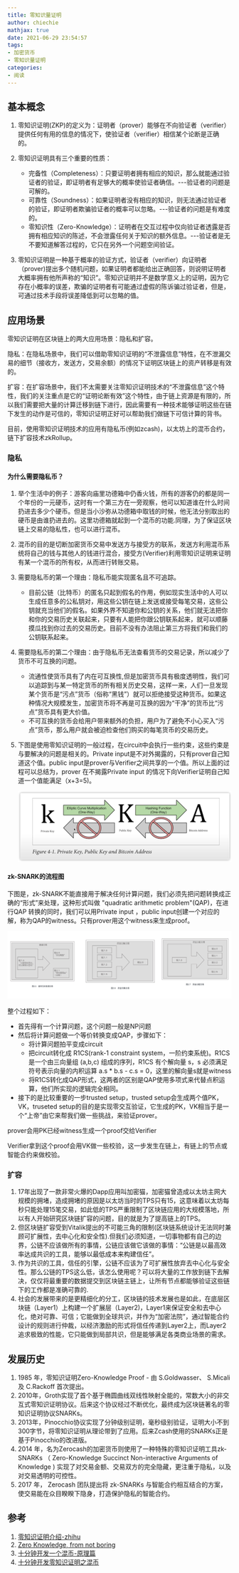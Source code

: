 ```yaml
---
title: 零知识量证明
author: chiechie
mathjax: true
date: 2021-06-29 23:54:57
tags: 
- 加密货币
- 零知识量证明
categories: 
- 阅读
---
```


## 基本概念

1. 零知识证明(ZKP)的定义为：证明者（prover）能够在不向验证者（verifier）提供任何有用的信息的情况下，使验证者（verifier）相信某个论断是正确的。
2. 零知识证明具有三个重要的性质：

    - 完备性（Completeness）：只要证明者拥有相应的知识，那么就能通过验证者的验证，即证明者有足够大的概率使验证者确信。---验证者的问题是可解的。
    - 可靠性（Soundness）：如果证明者没有相应的知识，则无法通过验证者的验证，即证明者欺骗验证者的概率可以忽略。---验证者的问题是有难度的。
    - 零知识性（Zero-Knowledge）：证明者在交互过程中仅向验证者透露是否拥有相应知识的陈述，不会泄露任何关于知识的额外信息。---验证者是无不要知道解答过程的，它只在另外一个问题空间验证。

3. 零知识证明是一种基于概率的验证方式，验证者（verifier）向证明者（prover)提出多个随机问题，如果证明者都能给出正确回答，则说明证明者大概率拥有他所声称的“知识”。零知识证明并不是数学意义上的证明，因为它存在小概率的误差，欺骗的证明者有可能通过虚假的陈诉骗过验证者，但是，可通过技术手段将误差降低到可以忽略的值。

## 应用场景

零知识证明在区块链上的两大应用场景：隐私和扩容。

隐私：在隐私场景中，我们可以借助零知识证明的“不泄露信息”特性，在不泄漏交易的细节（接收方，发送方，交易余额）的情况下证明区块链上的资产转移是有效的。

扩容：在扩容场景中，我们不太需要关注零知识证明技术的“不泄露信息”这个特性，我们的关注重点是它的“证明论断有效”这个特性，由于链上资源是有限的，所以我们需要把大量的计算迁移到链下进行，因此需要有一种技术能够证明这些在链下发生的动作是可信的，零知识证明正好可以帮助我们做链下可信计算的背书。

目前，使用零知识证明技术的应用有隐私币(例如zcash)，以太坊上的混币合约，链下扩容技术zkRollup。


### 隐私

#### 为什么需要隐私币？

1. 举个生活中的例子：游客向庙里功德箱中仍香火钱，所有的游客仍的都是同一个年份的一元硬币，这时有一个第三方在一旁观察，他可以知道谁在什么时间扔进去多少个硬币。但是当小沙弥从功德箱中取钱的时候，他无法分别取出的硬币是由谁扔进去的。这里功德箱就起到一个混币的功能.同理，为了保证区块链上交易的隐私性，也可以进行混币。
3. 混币的目的是切断加密货币交易中发送方与接受方的联系，发送方利用混币系统将自己的钱与其他人的钱进行混合，接受方(Verifier)利用零知识证明来证明有某一个混币的所有权，从而进行转账交易。
4. 需要隐私币的第一个理由：隐私币能实现匿名且不可追踪。
    - 目前公链（比特币）的匿名只起到假名的作用，例如现实生活中的人可以生成任意多的公私钥对，用这些公钥在链上发送或接受每笔交易，这些公钥就充当他们的假名。如果外界不知道你和公钥的关系，他们就无法把你和你的交易历史关联起来，只要有人能把你跟公钥联系起来，就可以顺藤摸瓜找到你过去的交易历史。目前不没有办法阻止第三方将我们和我们的公钥联系起来。
7. 需要隐私币的第二个理由：由于隐私币无法查看货币的交易记录，所以减少了货币不可互换的问题。
   - 流通性使货币具有了内在可互换性,但是加密货币具有极度透明性，我们可以追踪到与某一特定货币的所有相关历史交易，这样一来，人们一旦发现某个货币是“污点”货币（俗称“黑钱”）就可以拒绝接受这种货币。如果这种情况大规模发生，加密货币将不再是可互换的因为“干净”的货币比“污点”货币具有更大价值。
   - 不可互换的货币会给用户带来额外的负担，用户为了避免不小心买入“污点”货币，那么用户就会被迫检查他们购买的每笔货币的交易历史。
8. 下图是使用零知识证明的一般过程，在circuit中会执行一些约束，这些约束是与要解决的问题是相关的。Private input是不对外揭露的，只有prover自己知道这个值。public input是prover与Verifier之间共享的一个值。所以上面的过程可以总结为，prover 在不揭露Private input 的情况下向Verifier证明自己知道一个值能满足（x+3=5)。

    ![基于circuit的零知识证明](./img.png)

#### zk-SNARK的流程图

下图是，zk-SNARK不能直接用于解决任何计算问题，我们必须先把问题转换成正确的“形式”来处理，这种形式叫做 "quadratic arithmetic problem"(QAP)，在进行QAP 转换的同时，我们可以用Private input ，public input创建一个对应的解，称为QAP的witness。只有prover用这个witness来生成proof。
   
![zk-Snark流程图](./img_1.png)

整个过程如下：

- 首先得有一个计算问题，这个问题一般是NP问题
- 然后将计算问题做一个等价转换变成QAP，步骤如下：
    - 将计算问题拍平变成circuit
    - 把circuit转化成 R1CS(rank-1 constraint system，一阶约束系统)。R1CS 是一个由三向量组 (a,b,c) 组成的序列，R1CS 有个解向量 s，s 必须满足符号表示向量的内积运算 a.s * b.s - c.s = 0，这里的解向量s就是witness
    - 将R1CS转化成QAP形式，这两者的区别是QAP使用多项式来代替点积运算，他们所实现的逻辑完全相同。
- 接下的是比较重要的一步trusted setup，trusted setup会生成两个值PK，VK，truseted setup的目的是实现零交互验证，它生成的PK，VK相当于是一个“上帝”由它来帮我们做一些挑战，来验证prover。

prover会用PK已经witness生成一个proof交给Verifier

Verifier拿到这个proof会用VK做一些校验，这一步发生在链上，有链上的节点或智能合约来做校验。



###  扩容

1. 17年出现了一款非常火爆的Dapp应用叫加密猫，加密猫曾造成以太坊主网大规模的拥堵，造成拥堵的原因是以太坊当时的TPS只有15，这意味着以太坊每秒只能处理15笔交易，如此低的TPS严重限制了区块链应用的大规模落地，所以有人开始研究区块链扩容的问题，目的就是为了提高链上的TPS。
2. 但区块链扩容受到Vitalik提出的不可能三角的限制(区块链系统设计无法同时兼顾可扩展性，去中心化和安全性).但我们必须知道，一切事物都有自己的边界，公链不应该做所有的事情，公链应该做它该做的事情：“公链是以最高效率达成共识的工具，能够以最低成本来构建信任”。
3. 作为共识的工具，信任的引擎，公链不应该为了可扩展性放弃去中心化与安全性。那么公链的TPS这么低，该怎么使用呢？可以将大量的工作放到链下去解决，仅仅将最重要的数据提交到区块链主链上，让所有节点都能够验证这些链下的工作都是准确可靠的.
4. 社会的发展带来的是更精细化的分工，区块链的技术发展也是如此，在底层区块链（Layer1）上构建一个扩展层（Layer2)，Layer1来保证安全和去中心化，绝对可靠、可信；它能做到全球共识，并作为“加密法院”，通过智能合约设计的规则进行仲裁，以经济激励的形式将信任传递到Layer2上，而Layer2追求极致的性能，它只能做到局部共识，但是能够满足各类商业场景的需求。


## 发展历史

1. 1985 年，零知识证明Zero-Knowledge Proof - 由 S.Goldwasser、 S.Micali 及 C.Rackoff 首次提出。
2. 2010年，Groth实现了首个基于椭圆曲线双线性映射全能的，常数大小的非交互式零知识证明协议。后来这个协议经过不断优化，最终成为区块链著名的零知识证明协议SNARKs。
3.  2013年，Pinocchio协议实现了分钟级别证明，毫秒级别验证，证明大小不到300字节，将零知识证明从理论带到了应用。后来Zcash使用的SNARKs正是基于Pinocchio的改进版。
4. 2014 年，名为Zerocash的加密货币则使用了一种特殊的零知识证明工具zk-SNARKs （ Zero-Knowledge Succinct Non-interactive Arguments of Knowledge ) 实现了对交易金额、交易双方的完全隐藏，更注重于隐私，以及对交易透明的可控性。
5. 2017 年， Zerocash 团队提出将 zk-SNARKs 与智能合约相互结合的方案，使交易能在众目睽睽下隐身，打造保护隐私的智能合约。



## 参考

1. [零知识证明介绍-zhihu](https://zhuanlan.zhihu.com/p/152065162)
2. [Zero Knowledge, from not boring](https://www.notboring.co/p/zero-knowledge)
3. [十分钟开发一个混币-原理篇](https://mp.weixin.qq.com/s/_IrI8SJLo1Ht51nJfI4V_Q)
4. [十分钟开发零知识证明之混币](https://mp.weixin.qq.com/s/8OkwqNXIkUz2PBURoghRJQ)